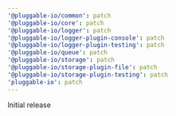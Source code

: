 ```yaml
---
'@pluggable-io/common': patch
'@pluggable-io/core': patch
'@pluggable-io/logger': patch
'@pluggable-io/logger-plugin-console': patch
'@pluggable-io/logger-plugin-testing': patch
'@pluggable-io/queue': patch
'@pluggable-io/storage': patch
'@pluggable-io/storage-plugin-file': patch
'@pluggable-io/storage-plugin-testing': patch
'pluggable-io': patch
---
```


Initial release
